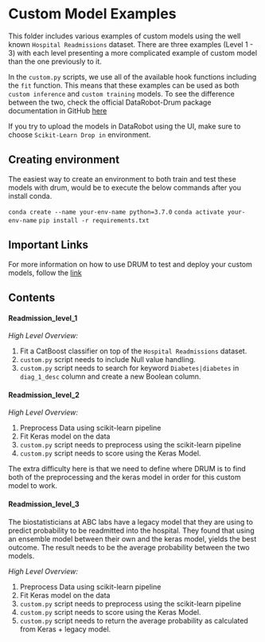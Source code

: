 # Custom Model Examples

This folder includes various examples of custom models using the well known  `Hospital Readmissions` dataset. There are three examples (Level 1 - 3) with each level presenting a more complicated example of custom model than the one previously to it.

In the `custom.py` scripts, we use all of the available hook functions including the `fit` function. This means that these examples can be used as both `custom inference` and `custom training` models. To see the difference between the two, check the official DataRobot-Drum package documentation in GitHub [here](https://github.com/datarobot/datarobot-user-models)

If you try to upload the models in DataRobot using the UI, make sure to choose `Scikit-Learn Drop in` environment.

## Creating environment
The easiest way to create an environment to both train and test these models with drum, would be to execute the below commands after you install conda.

`conda create --name your-env-name python=3.7.0`
`conda activate your-env-name`
`pip install -r requirements.txt`

## Important Links

For more information on how to use DRUM to test and deploy your custom models, follow the [link](https://github.com/datarobot-community/mlops-examples/tree/master/MLOps%20DRUM)

## Contents

#### Readmission_level_1

*High Level Overview:*

1. Fit a CatBoost classifier on top of the `Hospital Readmissions` dataset.
2. `custom.py` script needs to include Null value handling.
3. `custom.py` script needs to search for keyword `Diabetes|diabetes` in `diag_1_desc` column and create a new Boolean column.

#### Readmission_level_2

*High Level Overview:*

1. Preprocess Data using scikit-learn pipeline
2. Fit Keras model on the data
3. `custom.py` script needs to preprocess using the scikit-learn pipeline 
4. `custom.py` script needs to score using the Keras Model.

The extra difficulty here is that we need to define where DRUM is to find both of the preprocessing and the keras model in order for this custom model to work.

#### Readmission_level_3

The biostatisticians at ABC labs have a legacy model that they are using to predict probability to be readmitted into the hospital. They found that using an ensemble model between their own and the keras model, yields the best outcome. The result needs to be the average probability between the two models.

*High Level Overview:*

1. Preprocess Data using scikit-learn pipeline
2. Fit Keras model on the data
3. `custom.py` script needs to preprocess using the scikit-learn pipeline 
4. `custom.py` script needs to score using the Keras Model.
4. `custom.py` script needs to return the average probability as calculated from Keras + legacy model.
